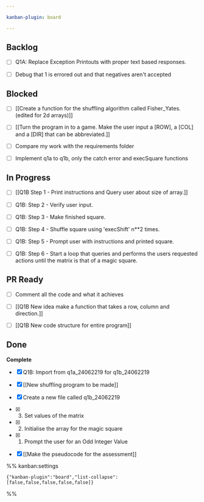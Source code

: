 ```yaml
---

kanban-plugin: board

---
```


## Backlog

- [ ] Q1A: Replace Exception Printouts with proper text based responses.
- [ ] Debug that 1 is errored out and that negatives aren't accepted


## Blocked

- [ ] [[Create a function for the shuffling algorithm called Fisher_Yates. (edited for 2d arrays)]]
- [ ] [[Turn the program in to a game. Make the user input a [ROW], a [COL] and a [DIR] that can be abbreviated.]]
- [ ] Compare my work with the requirements folder
- [ ] Implement q1a to q1b, only the catch error and execSquare functions


## In Progress

- [ ] [[Q1B Step 1 - Print instructions and Query user about size of array.]]
- [ ] Q1B: Step 2 - Verify user input.
- [ ] Q1B: Step 3 - Make finished square.
- [ ] Q1B: Step 4 - Shuffle square using 'execShift' n\*\*2 times.
- [ ] Q1B: Step 5 - Prompt user with instructions and printed square.
- [ ] Q1B: Step 6 - Start a loop that queries and performs the users requested actions until the matrix is that of a magic square.


## PR Ready

- [ ] Comment all the code and what it achieves
- [ ] [[Q1B New idea make a function that takes a row, column and direction.]]
- [ ] [[Q1B New code structure for entire program]]


## Done

**Complete**
- [x] Q1B: Import from q1a_24062219 for q1b_24062219
- [x] [[New shuffling program to be made]]
- [x] Create a new file called q1b_24062219
- [x] 3. Set values of the matrix
- [x] 2. Initialise the array for the magic square
- [x] 1. Prompt the user for an Odd Integer Value
- [x] [[Make the pseudocode for the assessment]]




%% kanban:settings
```
{"kanban-plugin":"board","list-collapse":[false,false,false,false,false]}
```
%%